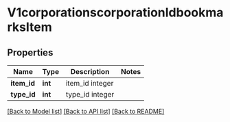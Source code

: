 # V1corporationscorporationIdbookmarksItem

## Properties
Name | Type | Description | Notes
------------ | ------------- | ------------- | -------------
**item_id** | **int** | item_id integer | 
**type_id** | **int** | type_id integer | 

[[Back to Model list]](../README.md#documentation-for-models) [[Back to API list]](../README.md#documentation-for-api-endpoints) [[Back to README]](../README.md)


